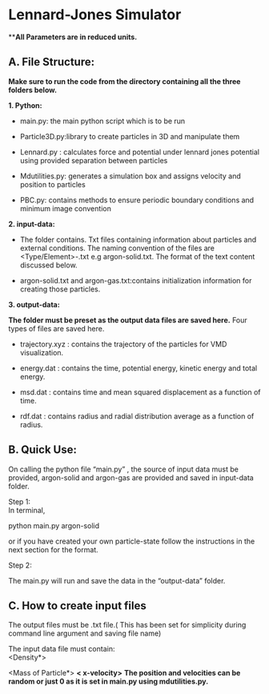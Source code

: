 # Lennard-Jones Simulator

****All Parameters are in reduced units.**

## **A. File Structure:**

**Make sure to run the code from the directory containing all the three folders below.**

**1. Python:**

 - main.py: the main python script which is to be run
  
  -	Particle3D.py:library to create particles in 3D and manipulate them

 - Lennard.py : calculates force and potential under lennard jones potential using provided separation between particles

 - Mdutilities.py: generates a simulation box and assigns velocity and position to particles

-	PBC.py: contains methods to ensure periodic boundary conditions and minimum image convention

 **2. input-data:**

 - The folder contains. Txt files containing information about particles and external conditions. The naming convention of the files are <Type/Element>-<State>.txt e.g argon-solid.txt. The format of the text content discussed below.

 - argon-solid.txt and argon-gas.txt:contains initialization information for creating those particles.

 **3. output-data:**  
 
**The folder must be preset as the output data files are saved here.** 
Four types of files are saved here.  

 - trajectory.xyz : contains the trajectory of the particles for VMD
  visualization.

 - energy.dat : contains the time, potential energy, kinetic energy and
  total energy.

 - msd.dat : contains time and mean squared displacement as a function
  of time.
 - rdf.dat : contains radius and radial distribution average as a
  function of radius.

## **B. Quick Use:**

On calling the python file “main.py” , the source of input data must be provided, argon-solid and argon-gas are provided and saved in input-data folder.

Step 1:  
In terminal,

python main.py argon-solid

or if you have created your own particle-state follow the instructions in the next section for the format.

Step 2:

The main.py will run and save the data in the “output-data” folder.

## **C. How to create input files**

The output files must be .txt file.( This has been set for simplicity during command line argument and saving file name)

The input data file must contain:  
<Number of Particles> <Density*> <Tempreature> <time-step> <Number of Steps> <Cutoff>

<Name of Particle> <Mass of Particle*> **<x-position><y-position><z-position>< x-velocity><y-velocity ><z-velocity >** **The position and velocities can be random or just 0 as it is set in main.py using mdutilities.py.**
